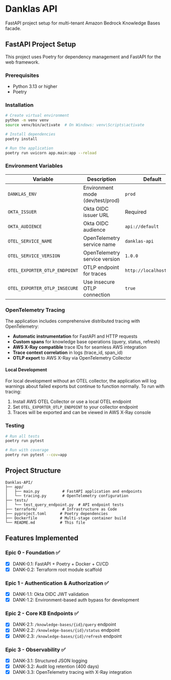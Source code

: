 # Danklas API

FastAPI project setup for multi-tenant Amazon Bedrock Knowledge Bases facade.

## FastAPI Project Setup

This project uses Poetry for dependency management and FastAPI for the web framework.

### Prerequisites
- Python 3.13 or higher
- Poetry

### Installation
```bash
# Create virtual environment
python -m venv venv
source venv/bin/activate  # On Windows: venv\Scripts\activate

# Install dependencies
poetry install

# Run the application
poetry run uvicorn app.main:app --reload
```

### Environment Variables

| Variable | Description | Default |
|----------|-------------|---------|
| `DANKLAS_ENV` | Environment mode (dev/test/prod) | `prod` |
| `OKTA_ISSUER` | Okta OIDC issuer URL | Required |
| `OKTA_AUDIENCE` | Okta OIDC audience | `api://default` |
| `OTEL_SERVICE_NAME` | OpenTelemetry service name | `danklas-api` |
| `OTEL_SERVICE_VERSION` | OpenTelemetry service version | `1.0.0` |
| `OTEL_EXPORTER_OTLP_ENDPOINT` | OTLP endpoint for traces | `http://localhost:4317` |
| `OTEL_EXPORTER_OTLP_INSECURE` | Use insecure OTLP connection | `true` |

### OpenTelemetry Tracing

The application includes comprehensive distributed tracing with OpenTelemetry:

- **Automatic instrumentation** for FastAPI and HTTP requests
- **Custom spans** for knowledge base operations (query, status, refresh)
- **AWS X-Ray compatible** trace IDs for seamless AWS integration
- **Trace context correlation** in logs (trace_id, span_id)
- **OTLP export** to AWS X-Ray via OpenTelemetry Collector

#### Local Development

For local development without an OTEL collector, the application will log warnings about failed exports but continue to function normally. To run with tracing:

1. Install AWS OTEL Collector or use a local OTEL endpoint
2. Set `OTEL_EXPORTER_OTLP_ENDPOINT` to your collector endpoint
3. Traces will be exported and can be viewed in AWS X-Ray console

### Testing
```bash
# Run all tests
poetry run pytest

# Run with coverage
poetry run pytest --cov=app
```

## Project Structure

```
Danklas-API/
├── app/
│   ├── main.py          # FastAPI application and endpoints
│   └── tracing.py       # OpenTelemetry configuration
├── tests/
│   └── test_query_endpoint.py  # API endpoint tests
├── terraform/           # Infrastructure as Code
├── pyproject.toml      # Poetry dependencies
├── Dockerfile          # Multi-stage container build
└── README.md           # This file
```

## Features Implemented

### Epic 0 - Foundation ✅
- [x] DANK-0.1: FastAPI + Poetry + Docker + CI/CD
- [x] DANK-0.2: Terraform root module scaffold

### Epic 1 - Authentication & Authorization ✅  
- [x] DANK-1.1: Okta OIDC JWT validation
- [x] DANK-1.2: Environment-based auth bypass for development

### Epic 2 - Core KB Endpoints ✅
- [x] DANK-2.1: `/knowledge-bases/{id}/query` endpoint
- [x] DANK-2.2: `/knowledge-bases/{id}/status` endpoint  
- [x] DANK-2.3: `/knowledge-bases/{id}/refresh` endpoint

### Epic 3 - Observability ✅
- [x] DANK-3.1: Structured JSON logging
- [x] DANK-3.2: Audit log retention (400 days)
- [x] DANK-3.3: OpenTelemetry tracing with X-Ray integration 